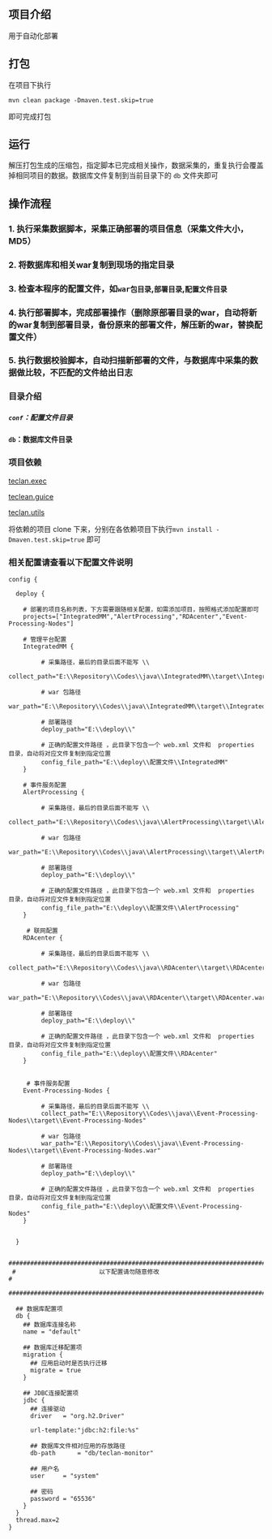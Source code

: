 ## 项目介绍

用于自动化部署

## 打包

在项目下执行

```
mvn clean package -Dmaven.test.skip=true
```

即可完成打包

## 运行

解压打包生成的压缩包，指定脚本已完成相关操作，数据采集的，重复执行会覆盖掉相同项目的数据。数据库文件复制到当前目录下的
`db` 文件夹即可

## 操作流程

### 1. 执行采集数据脚本，采集正确部署的项目信息（采集文件大小，MD5）
### 2. 将数据库和相关war复制到现场的指定目录
### 3. 检查本程序的配置文件，如`war包目录`,`部署目录`,`配置文件目录`
### 4. 执行部署脚本，完成部署操作（删除原部署目录的war，自动将新的war复制到部署目录，备份原来的部署文件，解压新的war，替换配置文件）
### 5. 执行数据校验脚本，自动扫描新部署的文件，与数据库中采集的数据做比较，不匹配的文件给出日志

### 目录介绍

##### `conf`：配置文件目录
#### `db`：数据库文件目录

### 项目依赖

[teclan.exec](https://github.com/teclan/teclan-exec)

[teclean.guice](https://github.com/teclan/teclean.guice)

[teclan.utils](https://github.com/teclan/teclan.utils)

将依赖的项目 clone 下来，分别在各依赖项目下执行`mvn install -Dmaven.test.skip=true` 即可


### 相关配置请查看以下配置文件说明

```
config {
   
  deploy {
  
    # 部署的项目名称列表，下方需要跟随相关配置，如需添加项目，按照格式添加配置即可
    projects=["IntegratedMM","AlertProcessing","RDAcenter","Event-Processing-Nodes"]
    
    # 管理平台配置
    IntegratedMM {
    
	     # 采集路径，最后的目录后面不能写 \\
	     collect_path="E:\\Repository\\Codes\\java\\IntegratedMM\\target\\IntegratedMM"
	     
	     # war 包路径
	     war_path="E:\\Repository\\Codes\\java\\IntegratedMM\\target\\IntegratedMM.war"
	     
	     # 部署路径
	     deploy_path="E:\\deploy\\"
	     
	     # 正确的配置文件路径 ，此目录下包含一个 web.xml 文件和  properties 目录，自动将对应文件复制到指定位置
	     config_file_path="E:\\deploy\\配置文件\\IntegratedMM"
    }
  
    # 事件服务配置
    AlertProcessing {
    
	     # 采集路径，最后的目录后面不能写 \\
	     collect_path="E:\\Repository\\Codes\\java\\AlertProcessing\\target\\AlertProcessing"
	     
	     # war 包路径
	     war_path="E:\\Repository\\Codes\\java\\AlertProcessing\\target\\AlertProcessing.war"
	     
	     # 部署路径
	     deploy_path="E:\\deploy\\"
	     
	     # 正确的配置文件路径 ，此目录下包含一个 web.xml 文件和  properties 目录，自动将对应文件复制到指定位置
	     config_file_path="E:\\deploy\\配置文件\\AlertProcessing"
    }
    
     # 联网配置
    RDAcenter {
    
	     # 采集路径，最后的目录后面不能写 \\
	     collect_path="E:\\Repository\\Codes\\java\\RDAcenter\\target\\RDAcenter"
	     
	     # war 包路径
	     war_path="E:\\Repository\\Codes\\java\\RDAcenter\\target\\RDAcenter.war"
	     
	     # 部署路径
	     deploy_path="E:\\deploy\\"
	     
	     # 正确的配置文件路径 ，此目录下包含一个 web.xml 文件和  properties 目录，自动将对应文件复制到指定位置
	     config_file_path="E:\\deploy\\配置文件\\RDAcenter"
    }
    
    
     # 事件服务配置
    Event-Processing-Nodes {
    
	     # 采集路径，最后的目录后面不能写 \\
	     collect_path="E:\\Repository\\Codes\\java\\Event-Processing-Nodes\\target\\Event-Processing-Nodes"
	     
	     # war 包路径
	     war_path="E:\\Repository\\Codes\\java\\Event-Processing-Nodes\\target\\Event-Processing-Nodes.war"
	     
	     # 部署路径
	     deploy_path="E:\\deploy\\"
	     
	     # 正确的配置文件路径 ，此目录下包含一个 web.xml 文件和  properties 目录，自动将对应文件复制到指定位置
	     config_file_path="E:\\deploy\\配置文件\\Event-Processing-Nodes"
    }
  
  
  }
 
 ########################################################################
 #                       以下配置请勿随意修改								#
 ########################################################################

  ## 数据库配置项
  db {
    ## 数据库连接名称
    name = "default"

    ## 数据库迁移配置项
    migration {
      ## 应用启动时是否执行迁移
      migrate = true
    }

    ## JDBC连接配置项
    jdbc {
      ## 连接驱动
      driver   = "org.h2.Driver"
      
      url-template:"jdbc:h2:file:%s"

      ## 数据库文件相对应用的存放路径
      db-path      = "db/teclan-monitor"
      
      ## 用户名
      user     = "system"
      
      ## 密码
      password = "65536"
    }
  }
  thread.max=2
}

```

